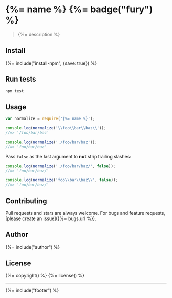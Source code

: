 # {%= name %} {%= badge("fury") %}

> {%= description %}

## Install
{%= include("install-npm", {save: true}) %}

## Run tests

```bash
npm test
```

## Usage

```js
var normalize = require('{%= name %}');

console.log(normalize('\\foo\\bar\\baz\\'));
//=> '/foo/bar/baz'

console.log(normalize('./foo/bar/baz'));
//=> 'foo/bar/baz'
```

Pass `false` as the last argument to **not** strip trailing slashes:

```js
console.log(normalize('./foo/bar/baz/', false));
//=> 'foo/bar/baz/'

console.log(normalize('foo\\bar\\baz\\', false));
//=> 'foo/bar/baz/'
```

## Contributing
Pull requests and stars are always welcome. For bugs and feature requests, [please create an issue]({%= bugs.url %}).

## Author
{%= include("author") %}

## License
{%= copyright() %}
{%= license() %}

***

{%= include("footer") %}